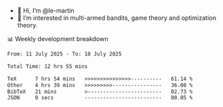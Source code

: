 - 👋 Hi, I’m @le-martin
- 👀 I’m interested in multi-armed bandits, game theory and optimization theory.
<!---- 💞️ I’m looking to collaborate on ...
- 📫 How to reach me ...-->

<!---
Tutorial for using WakaTime stats in GitHub profile: https://github.com/athul/waka-readme
-->

📊 Weekly development breakdown
<!--START_SECTION:waka-->

```txt
From: 11 July 2025 - To: 18 July 2025

Total Time: 12 hrs 55 mins

TeX      7 hrs 54 mins   >>>>>>>>>>>>>>>----------   61.14 %
Other    4 hrs 39 mins   >>>>>>>>>----------------   36.08 %
BibTeX   21 mins         >------------------------   02.73 %
JSON     0 secs          -------------------------   00.05 %
```

<!--END_SECTION:waka-->

<!---
le-martin/le-martin is a ✨ special ✨ repository because its `README.md` (this file) appears on your GitHub profile.
You can click the Preview link to take a look at your changes.
--->
